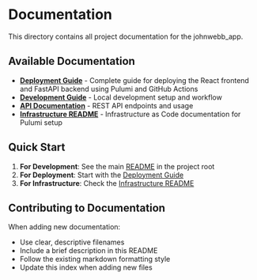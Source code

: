 # Documentation

This directory contains all project documentation for the johnwebb_app.

## Available Documentation

- **[Deployment Guide](deployment.md)** - Complete guide for deploying the React frontend and FastAPI backend using Pulumi and GitHub Actions
- **[Development Guide](development.md)** - Local development setup and workflow
- **[API Documentation](api.md)** - REST API endpoints and usage
- **[Infrastructure README](../infra/README.md)** - Infrastructure as Code documentation for Pulumi setup

## Quick Start

1. **For Development**: See the main [README](../README.md) in the project root
2. **For Deployment**: Start with the [Deployment Guide](deployment.md)
3. **For Infrastructure**: Check the [Infrastructure README](../infra/README.md)

## Contributing to Documentation

When adding new documentation:

- Use clear, descriptive filenames
- Include a brief description in this README
- Follow the existing markdown formatting style
- Update this index when adding new files
